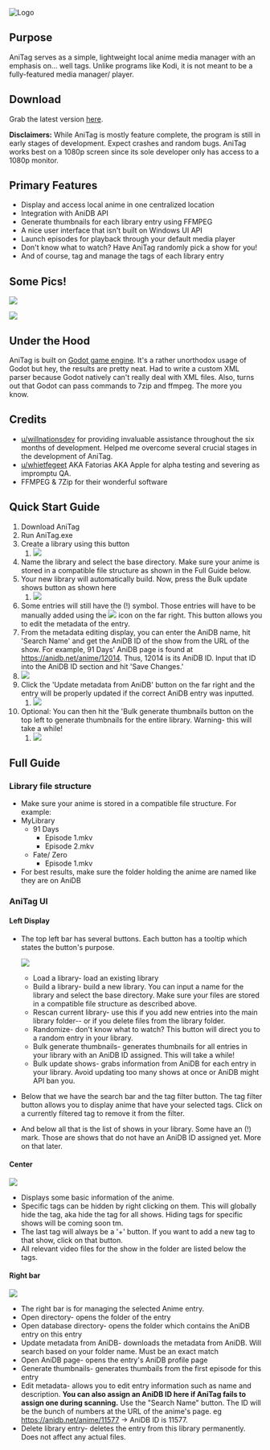 ![Logo](https://files.catbox.moe/725vg8.png)

## Purpose

AniTag serves as a simple, lightweight local anime media manager with an emphasis on... well tags. Unlike programs like Kodi, it is not meant to be a fully-featured media manager/ player.

## Download

Grab the latest version [here](https://github.com/Sirosky/AniTag/releases).

**Disclaimers:** While AniTag is mostly feature complete, the program is still in early stages of development. Expect crashes and random bugs. AniTag works best on a 1080p screen since its sole developer only has access to a 1080p monitor.

## Primary Features

- Display and access local anime in one centralized location
- Integration with AniDB API
- Generate thumbnails for each library entry using FFMPEG
- A nice user interface that isn't built on Windows UI API
- Launch episodes for playback through your default media player
- Don't know what to watch? Have AniTag randomly pick a show for you!
- And of course, tag and manage the tags of each library entry

## Some Pics!

![](https://files.catbox.moe/3eus1b.png)

![](https://files.catbox.moe/ihobwp.png)

## Under the Hood

AniTag is built on [Godot game engine](https://godotengine.org/). It's a rather unorthodox usage of Godot but hey, the results are pretty neat. Had to write a custom XML parser because Godot natively can't really deal with XML files. Also, turns out that Godot can pass commands to 7zip and ffmpeg. The more you know.

## Credits

- [u/willnationsdev](https://reddit.com/user/willnationsdev) for providing invaluable assistance throughout the six months of development. Helped me overcome several crucial stages in the development of AniTag.
- [u/whietfegeet](https://old.reddit.com/user/whietfegeet) AKA Fatorias AKA Apple for alpha testing and severing as impromptu QA.
- FFMPEG & 7Zip for their wonderful software

## Quick Start Guide

1. Download AniTag
2. Run AniTag.exe
3. Create a library using this button
   1. ![](https://files.catbox.moe/e2ty9k.png)
4. Name the library and select the base directory. Make sure your anime is stored in a compatible file structure as shown in the Full Guide below.
5. Your new library will automatically build. Now, press the Bulk update shows button as shown here
   1. ![](https://files.catbox.moe/kvy0fv.png)
6. Some entries will still have the (!) symbol. Those entries will have to be manually added using the ![](https://files.catbox.moe/8mq5n3.png) icon on the far right. This button allows you to edit the metadata of the entry.
7.  From the metadata editing display, you can enter the AniDB name, hit 'Search Name' and get the AniDB ID of the show from the URL of the show. For example, 91 Days' AniDB page is found at https://anidb.net/anime/12014. Thus, 12014 is its AniDB ID. Input that ID into the AniDB ID section and hit 'Save Changes.'
   1. ![](https://files.catbox.moe/zaur9r.png)
8. Click the 'Update metadata from AniDB' button on the far right and the entry will be properly updated if the correct AniDB entry was inputted.
   1. ![](https://files.catbox.moe/zwfeci.png)
9. Optional: You can then hit the 'Bulk generate thumbnails button on the top left to generate thumbnails for the entire library. Warning- this will take a while!
   1. ![](https://files.catbox.moe/n3m7nw.png)

## Full Guide

### Library file structure

- Make sure your anime is stored in a compatible file structure. For example:
- MyLibrary
  - 91 Days
    - Episode 1.mkv
    - Episode 2.mkv
  - Fate/ Zero
    - Episode 1.mkv
- For best results, make sure the folder holding the anime are named like they are on AniDB

### AniTag UI

#### Left Display

- The top left bar has several buttons. Each button has a tooltip which states the button's purpose.

  ![](https://files.catbox.moe/q3m870.png)

  - Load a library- load an existing library
  - Build a library- build a new library. You can input a name for the library and select the base directory. Make sure your files are stored in a compatible file structure as described above.
  - Rescan current library- use this if you add new entries into the main library folder-- or if you delete files from the library folder.
  - Randomize- don't know what to watch? This button will direct you to a random entry in your library.
  - Bulk generate thumbnails- generates thumbnails for all entries in your library with an AniDB ID assigned. This will take a while!
  - Bulk update shows- grabs information from AniDB for each entry in your library. Avoid updating too many shows at once or AniDB might API ban you.

- Below that we have the search bar and the tag filter button. The tag filter button allows you to display anime that have your selected tags. Click on a currently filtered tag to remove it from the filter.

- And below all that is the list of shows in your library. Some have an (!) mark. Those are shows that do not have an AniDB ID assigned yet. More on that later.

#### Center

![](https://files.catbox.moe/r2nrjm.png)

- Displays some basic information of the anime.
- Specific tags can be hidden by right clicking on them. This will globally hide the tag, aka hide the tag for all shows. Hiding tags for specific shows will be coming soon tm.
- The last tag will always be a '+' button. If you want to add a new tag to that show, click on that button.
- All relevant video files for the show in the folder are listed below the tags.

#### Right bar

![](https://files.catbox.moe/5peo4o.png)

- The right bar is for managing the selected Anime entry.
- Open directory- opens the folder of the entry
- Open database directory- opens the folder which contains the AniDB entry on this entry
- Update metadata from AniDB- downloads the metadata from AniDB. Will search based on your folder name. Must be an exact match
- Open AniDB page- opens the entry's AniDB profile page
- Generate thumbnails- generates thumbails from the first episode for this entry
- Edit metadata- allows you to edit entry information such as name and description. **You can also assign an AniDB ID here if AniTag fails to assign one during scanning.** Use the "Search Name" button. The ID will be the bunch of numbers at the URL of the anime's page. eg https://anidb.net/anime/11577 -> AniDB ID is 11577.
- Delete library entry- deletes the entry from this library permanently. Does not affect any actual files.
